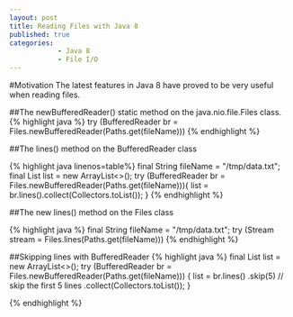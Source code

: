 ```yaml
---
layout: post
title: Reading Files with Java 8
published: true
categories: 
            - Java 8
            - File I/O
---
```


#Motivation
The latest features in Java 8 have proved to be very useful when reading files.

##The newBufferedReader() static method on the java.nio.file.Files class.
{% highlight java %}
try (BufferedReader br = Files.newBufferedReader(Paths.get(fileName)))
{% endhighlight %}

##The lines() method on the BufferedReader class

{% highlight java linenos=table%}
final String fileName = "/tmp/data.txt";
final List<String> list = new ArrayList<>();
try (BufferedReader br = Files.newBufferedReader(Paths.get(fileName))){
			list = br.lines().collect(Collectors.toList());
}
{% endhighlight %}


##The new lines() method on the Files class

{% highlight java %}
final String fileName = "/tmp/data.txt";
try (Stream<String> stream = Files.lines(Paths.get(fileName))) 
{% endhighlight %}

##Skipping lines with BufferedReader
{% highlight java %}
final List<String> list = new ArrayList<>();
try (BufferedReader br = Files.newBufferedReader(Paths.get(fileName))) {
			list = br.lines()
			         .skip(5) // skip the first 5 lines
			         .collect(Collectors.toList());
}

{% endhighlight %}

